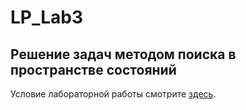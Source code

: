 ﻿# LP_Lab3
## Решение задач методом поиска в пространстве состояний

Условие лабораторной работы смотрите [здесь](http://www.soshnikov.com/courses/prolog/labs/lab3.pdf).
